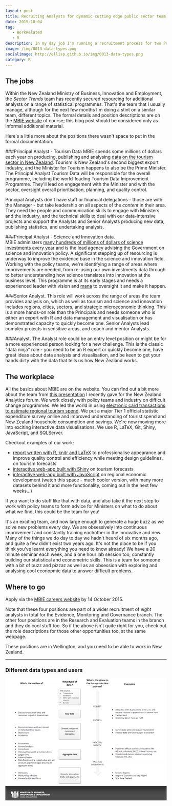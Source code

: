 ```yaml
---
layout: post
title: Recruiting Analysts for dynamic cutting edge public sector team
date: 2015-10-04
tag: 
   - WorkRelated
   - R
description: In my day job I'm running a recruitment process for two Principal Analysts, a Senior Analyst and an Analyst.  This is a great opportunity to get into one of the most interesting analytics teams in New Zealand. Applications close 14 October 2015.
image: /img/0013-data-types.png
socialimage: http://ellisp.github.io/img/0013-data-types.png
category: R
---
```

## The jobs
Within the New Zealand Ministry of Business, Innovation and Employment, the *Sector Trends* team has recently secured resourcing for additional analysts on a range of statistical programmes.  That's the team that I usually manage, although for the next few months I'm doing a stint on a similar team, different topics.  The formal details and position descriptions are on the [MBIE website](https://careers.mbie.govt.nz/jobtools/jncustomsearch.viewFullSingle?in_organid=17919&in_jnCounter=222594973) of course; this blog post should be considered only as informal additional material.

Here's a little more about the positions there wasn't space to put in the formal documentation:

###Principal Analyst - Tourism Data
MBIE spends some millions of dollars each year on producing, publishing and analysing [data on the tourism sector in New Zealand](http://www.mbie.govt.nz/info-services/sectors-industries/tourism/tourism-research-data).  Tourism is New Zealand's second biggest export industry, and the Minister for Tourism happens to also be the Prime Minister.  The Principal Analyst Tourism Data will be responsible for the overall programme, including the world-leading Tourism Data Improvement Programme.  They'll lead on engagement with the Minister and with the sector, oversight overall prioritisation, planning, and quality control.  

Principal Analysts don't have staff or financial delegations - those are with the Manager - but take leadership on all aspects of the *content* in their area.  They need the people and communication skills to engage with Ministers and the industry, and the technical skills to deal with our data-intensive projects and support the Analysts and Senior Analysts producing new data, publishing statistics, and undertaking analysis.

###Principal Analyst - Science and Innovation data.  
MBIE administers [many hundreds of millions of dollars of science investments every year](http://www.budget.govt.nz/budget/pdfs/estimates/v1/est15-v1-buscin.pdf) and is the lead agency advising the Government on science and innovation policy.  A significant stepping up of resourcing is underway to improve the evidence base in the science and innovation field.  Working with the policy teams, we're identifying a range of areas where improvements are needed, from re-using our own investments data through to better understanding how science translates into innovation at the business level.  This programme is at its early stages and needs a experienced leader with vision and [mana](http://www.maoridictionary.co.nz/word/3424) to oversight it and make it happen.

###Senior Analyst.
This role will work across the range of areas the team provides analysis on, which as well as tourism and science and innovation includes regions, cities, sectors, and strategic microeconomic thinking.  This is a more hands-on role than the Principals and needs someone who is either an expert with R and data management and visualisation or has demonstrated capacity to quickly become one.  Senior Analysts lead complex projects in sensitive areas, and coach and mentor Analysts.

###Analyst.
The Analyst role could be an entry level position or might be for a more experienced person looking for a new challenge.  This is the classic "data ninja" role - you need to be an R expert or quickly become one, have great ideas about data analysis and visualisation, and be keen to get your hands dirty with the data that tells us how New Zealand works.

## The workplace
All the basics about MBIE are on the website.  You can find out a bit more about the team from [this presentation](http://analytics.org.nz/wp-content/uploads/2015/08/MBIE-Analytics-in-Government.pdf) I recently gave for the New Zealand Analytics forum.  We work closely with policy teams and industry on difficult change programmes.  We led the world in using [electronic card transactions to estimate regional tourism spend](http://www.mlit.go.jp/kankocho/naratourismstatisticsweek/global/pdf/full_paper/3-3.pdf).  We put a major Tier 1 official statistic expenditure survey online and improved understanding of tourist spend and New Zealand household consumption and savings.  We're now moving more into exciting interactive data visualisations.  We use R, LaTeX, Git, Shiny, JavaScript, and SQLServer.

Checkout examples of our work:

* [report written with R, knitr and LaTeX](http://www.mbie.govt.nz/info-services/sectors-industries/tourism/tourism-research-data/international-tourism-forecasts/resolveuid/3206f67a0a0147e9936de0d89578ed00) to professionalise appearance and improve quality control and efficiency while meeting design guidelines, on tourism forecasts
* [interactive web-app built with Shiny](http://www.mbie.govt.nz/info-services/sectors-industries/tourism/tourism-research-data/international-tourism-forecasts/interactive-web-tool) on tourism forecasts
* [interactive web-app built with JavaScript](http://www.mbie.govt.nz/info-services/business/business-growth-agenda/regions/web-tool-for-desktop) on regional economic development (watch this space - much cooler version, with many more datasets behind it and more functionality, coming out in the next few weeks...)

If you want to do stuff like that with data, and also take it the next step to work with policy teams to form advice for Ministers on what to do about what we find, this could be the team for you!

It's an exciting team, and now large enough to generate a huge buzz as we solve new problems every day.  We are obsessively into continuous improvement and constantly training eachother in the innovative and new.  Many of the things we do day to day we hadn't heard of six months ago, and quite a few didn't exist two years ago.  It's not the place to be if you think you've learnt everything you need to know already! We have a 20 minute seminar each week, and a one hour lab session too, constantly building our statistical and econometric skills.  This is a team for someone with a bit of buzz and pizzaz as well as an obsession with exploring and analysing cool econopmic data to answer difficult problems.

## Where to go
Apply via the [MBIE careers website](https://careers.mbie.govt.nz/jobtools/jncustomsearch.viewFullSingle?in_organid=17919&in_jnCounter=222594973) by 14 October 2015.

Note that these four positions are part of a wider recruitment of *eight* analysts in total for the Evidence, Monitoring and Governance branch.  The other four positions are in the Research and Evaluation teams in the branch and they do cool stuff too.  So if the above isn't quite right for you, check out the role descriptions for those other opportunities too, at the same webpage.

These positions are in Wellington, and you need to be able to work in New Zealand.

--------------

### Different data types and users
![data-types](/img/0013-data-types.png)

